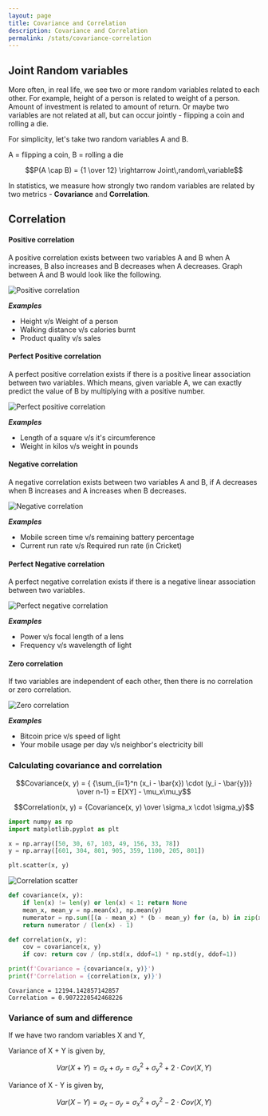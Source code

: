 ```yaml
---
layout: page
title: Covariance and Correlation
description: Covariance and Correlation
permalink: /stats/covariance-correlation
---
```


## Joint Random variables

More often, in real life, we see two or more random variables related to each other. For example, height of a person is related to weight of a person. Amount of investment is related to amount of return. Or maybe two variables are not related at all, but can occur jointly - flipping a coin and rolling a die.

For simplicity, let's take two random variables A and B.

A = flipping a coin, B = rolling a die

$$P(A \cap B) = {1 \over 12} \rightarrow Joint\,random\,variable$$

In statistics, we measure how strongly two random variables are related by two metrics - **Covariance** and **Correlation**.

## Correlation

#### Positive correlation

A positive correlation exists between two variables A and B when A increases, B also increases and B decreases when A decreases. Graph between A and B would look like the following.

![Positive correlation](images/positive-correlation.svg)

***Examples***

* Height v/s Weight of a person
* Walking distance v/s calories burnt
* Product quality v/s sales

#### Perfect Positive correlation

A perfect positive correlation exists if there is a positive linear association between two variables. Which means, given variable A, we can exactly predict the value of B by multiplying with a positive number.

![Perfect positive correlation](images/perfect-positive-correlation.svg)

***Examples***

* Length of a square v/s it's circumference
* Weight in kilos v/s weight in pounds

#### Negative correlation

A negative correlation exists between two variables A and B, if A decreases when B increases and A increases when B decreases.

![Negative correlation](images/negative-correlation.svg)

***Examples***

* Mobile screen time v/s remaining battery percentage
* Current run rate v/s Required run rate (in Cricket)

#### Perfect Negative correlation

A perfect negative correlation exists if there is a negative linear association between two variables.

![Perfect negative correlation](images/perfect-negative-correlation.svg)

***Examples***

* Power v/s focal length of a lens
* Frequency v/s wavelength of light

#### Zero correlation

If two variables are independent of each other, then there is no correlation or zero correlation.

![Zero correlation](images/zero-correlation.svg)

***Examples***

* Bitcoin price v/s speed of light
* Your mobile usage per day v/s neighbor's electricity bill

### Calculating covariance and correlation

$$Covariance(x, y) = { {\sum_{i=1}^n (x_i - \bar{x}) \cdot (y_i - \bar{y})} \over n-1} = E[XY] - \mu_x\mu_y$$ 

$$Correlation(x, y) = {Covariance(x, y) \over \sigma_x \cdot \sigma_y}$$

```python
import numpy as np
import matplotlib.pyplot as plt

x = np.array([50, 30, 67, 103, 49, 156, 33, 78])
y = np.array([601, 304, 801, 905, 359, 1100, 205, 801])

plt.scatter(x, y)
```
![Correlation scatter](images/correlation-scatter.png)
```python
def covariance(x, y):
    if len(x) != len(y) or len(x) < 1: return None
    mean_x, mean_y = np.mean(x), np.mean(y)
    numerator = np.sum([(a - mean_x) * (b - mean_y) for (a, b) in zip(x, y)])
    return numerator / (len(x) - 1)

def correlation(x, y):
    cov = covariance(x, y)
    if cov: return cov / (np.std(x, ddof=1) * np.std(y, ddof=1))

print(f'Covariance = {covariance(x, y)}')
print(f'Correlation = {correlation(x, y)}')
```
```
Covariance = 12194.142857142857
Correlation = 0.9072220542468226
```

### Variance of sum and difference

If we have two random variables X and Y,

Variance of X + Y is given by,

$$Var(X + Y) = \sigma_x + \sigma_y = \sigma_x^2 + \sigma_y^2 + 2 \cdot Cov(X, Y)$$

Variance of X - Y is given by,

$$Var(X - Y) = \sigma_x - \sigma_y = \sigma_x^2 + \sigma_y^2 - 2 \cdot Cov(X, Y)$$
